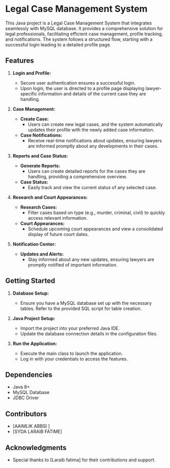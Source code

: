 # Legal Case Management System

This Java project is a Legal Case Management System that integrates seamlessly with MySQL database. It provides a comprehensive solution for legal professionals, facilitating efficient case management, profile tracking, and notifications. The system follows a structured flow, starting with a successful login leading to a detailed profile page.

## Features

1. **Login and Profile:**
   - Secure user authentication ensures a successful login.
   - Upon login, the user is directed to a profile page displaying lawyer-specific information and details of the current case they are handling.

2. **Case Management:**
   - **Create Case:**
     - Users can create new legal cases, and the system automatically updates their profile with the newly added case information.
   - **Case Notifications:**
     - Receive real-time notifications about updates, ensuring lawyers are informed promptly about any developments in their cases.

3. **Reports and Case Status:**
   - **Generate Reports:**
     - Users can create detailed reports for the cases they are handling, providing a comprehensive overview.
   - **Case Status:**
     - Easily track and view the current status of any selected case.

4. **Research and Court Appearances:**
   - **Research Cases:**
     - Filter cases based on type (e.g., murder, criminal, civil) to quickly access relevant information.
   - **Court Appearances:**
     - Schedule upcoming court appearances and view a consolidated display of future court dates.

5. **Notification Center:**
   - **Updates and Alerts:**
     - Stay informed about any new updates, ensuring lawyers are promptly notified of important information.

## Getting Started

1. **Database Setup:**
   - Ensure you have a MySQL database set up with the necessary tables. Refer to the provided SQL script for table creation.

2. **Java Project Setup:**
   - Import the project into your preferred Java IDE.
   - Update the database connection details in the configuration files.

3. **Run the Application:**
   - Execute the main class to launch the application.
   - Log in with your credentials to access the features.

## Dependencies

- Java 8+
- MySQL Database
- JDBC Driver

## Contributors

- [AAIMLIK ABBSI ]
- [SYDA LARAIB FATIME]



## Acknowledgments

- Special thanks to [Laraib fatima] for their contributions and support.

